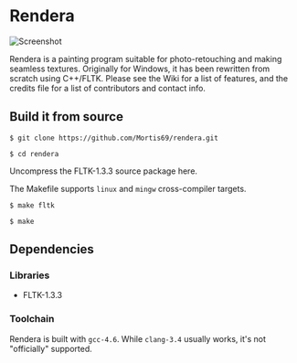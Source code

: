 Rendera
=======

![Screenshot](https://raw.githubusercontent.com/Mortis69/rendera/master/screenshots/screenshot.png)

Rendera is a painting program suitable for photo-retouching and making seamless
textures. Originally for Windows, it has been rewritten from scratch using
C++/FLTK. Please see the Wiki for a list of features, and the credits file for a
list of contributors and contact info.

## Build it from source
```$ git clone https://github.com/Mortis69/rendera.git```

```$ cd rendera```

Uncompress the FLTK-1.3.3 source package here.

The Makefile supports ```linux``` and ```mingw``` cross-compiler targets.

```$ make fltk```

```$ make```

## Dependencies

### Libraries

 * FLTK-1.3.3

### Toolchain

Rendera is built with ```gcc-4.6```. While ```clang-3.4``` usually works, it's
not "officially" supported.

